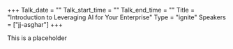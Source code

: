 +++
Talk_date = ""
Talk_start_time = ""
Talk_end_time = ""
Title = "Introduction to Leveraging AI for Your Enterprise"
Type = "ignite"
Speakers = ["jj-asghar"]
+++

This is a placeholder